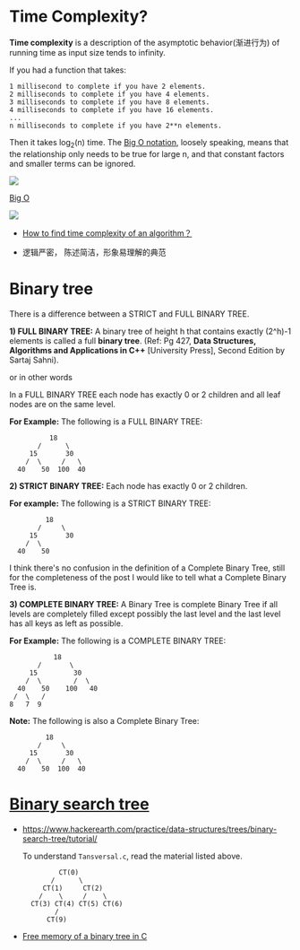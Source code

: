 # Time Complexity?

**Time complexity** is a description of the asymptotic behavior(渐进行为) of running time as input size tends to infinity.

If you had a function that takes:

    1 millisecond to complete if you have 2 elements.
    2 milliseconds to complete if you have 4 elements.
    3 milliseconds to complete if you have 8 elements.
    4 milliseconds to complete if you have 16 elements.
    ...
    n milliseconds to complete if you have 2**n elements.

Then it takes log<sub>2</sub>(n) time. The [Big O notation](https://stackoverflow.com/questions/487258/what-is-a-plain-english-explanation-of-big-o-notation), loosely speaking, means that the relationship only needs to be true for large n, and that constant factors and smaller terms can be ignored.

![](https://i.stack.imgur.com/ZsiDW.png)

[Big O ](http://bigocheatsheet.com/)

![](http://bigocheatsheet.com/img/big-o-cheat-sheet-poster.png)

* [How to find time complexity of an algorithm？](https://stackoverflow.com/questions/11032015/how-to-find-time-complexity-of-an-algorithm)

* 逻辑严密， 陈述简洁，形象易理解的典范
# Binary tree
There is a difference between a STRICT and FULL BINARY TREE.

**1) FULL BINARY TREE:** A binary tree of height h that contains exactly (2^h)-1 elements is called a full **binary tree**. (Ref: Pg 427, **Data Structures, Algorithms and Applications in C++** [University Press], Second Edition by Sartaj Sahni).

or in other words

In a FULL BINARY TREE each node has exactly 0 or 2 children and all leaf nodes are on the same level.


**For Example:** The following is a FULL BINARY TREE:

              18
           /      \   
         15       30    
        /  \     /   \   
      40    50  100  40



**2) STRICT BINARY TREE:** Each node has exactly 0 or 2 children.

**For example:** The following is a STRICT BINARY TREE:

             18
           /     \   
         15       30    
        /  \          
      40    50



I think there's no confusion in the definition of a Complete Binary Tree, still for the completeness of the post I would like to tell what a Complete Binary Tree is.


**3) COMPLETE BINARY TREE:** A Binary Tree is complete Binary Tree if all levels are completely filled except possibly the last level and the last level has all keys as left as possible.


**For Example:** The following is a COMPLETE BINARY TREE:

               18
           /       \  
         15         30  
        /  \        /  \
      40    50    100   40
     /  \   /
    8   7  9

**Note:** The following is also a Complete Binary Tree:


             18
           /     \   
         15       30    
        /  \     /   \   
      40    50  100  40

# [Binary search tree](https://www.cs.usfca.edu/~galles/visualization/BST.html)
* https://www.hackerearth.com/practice/data-structures/trees/binary-search-tree/tutorial/

  To understand `Tansversal.c`, read the material listed above.

               CT(0)
             /      \   
           CT(1)     CT(2)    
          /    \     /    \   
        CT(3) CT(4) CT(5) CT(6)
              /
            CT(9)

* [Free memory of a binary tree in C](https://stackoverflow.com/questions/9181146/freeing-memory-of-a-binary-tree-c)
